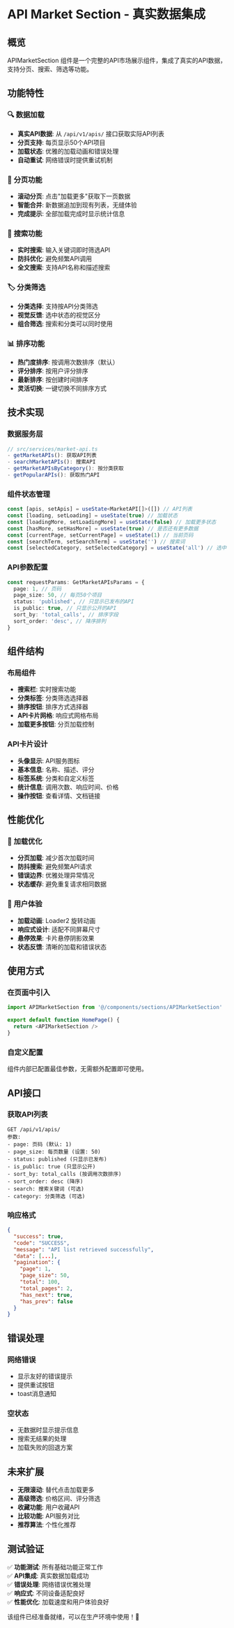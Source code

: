 # API Market Section - 真实数据集成

## 概览

APIMarketSection 组件是一个完整的API市场展示组件，集成了真实的API数据，支持分页、搜索、筛选等功能。

## 功能特性

### 🔍 **数据加载**

- **真实API数据**: 从 `/api/v1/apis/` 接口获取实际API列表
- **分页支持**: 每页显示50个API项目
- **加载状态**: 优雅的加载动画和错误处理
- **自动重试**: 网络错误时提供重试机制

### 📄 **分页功能**

- **滚动分页**: 点击"加载更多"获取下一页数据
- **智能合并**: 新数据追加到现有列表，无缝体验
- **完成提示**: 全部加载完成时显示统计信息

### 🔎 **搜索功能**

- **实时搜索**: 输入关键词即时筛选API
- **防抖优化**: 避免频繁API调用
- **全文搜索**: 支持API名称和描述搜索

### 🏷️ **分类筛选**

- **分类选择**: 支持按API分类筛选
- **视觉反馈**: 选中状态的视觉区分
- **组合筛选**: 搜索和分类可以同时使用

### 📊 **排序功能**

- **热门度排序**: 按调用次数排序（默认）
- **评分排序**: 按用户评分排序
- **最新排序**: 按创建时间排序
- **灵活切换**: 一键切换不同排序方式

## 技术实现

### 数据服务层

```typescript
// src/services/market-api.ts
- getMarketAPIs(): 获取API列表
- searchMarketAPIs(): 搜索API
- getMarketAPIsByCategory(): 按分类获取
- getPopularAPIs(): 获取热门API
```

### 组件状态管理

```typescript
const [apis, setApis] = useState<MarketAPI[]>([]) // API列表
const [loading, setLoading] = useState(true) // 加载状态
const [loadingMore, setLoadingMore] = useState(false) // 加载更多状态
const [hasMore, setHasMore] = useState(true) // 是否还有更多数据
const [currentPage, setCurrentPage] = useState(1) // 当前页码
const [searchTerm, setSearchTerm] = useState('') // 搜索词
const [selectedCategory, setSelectedCategory] = useState('all') // 选中分类
```

### API参数配置

```typescript
const requestParams: GetMarketAPIsParams = {
  page: 1, // 页码
  page_size: 50, // 每页50个项目
  status: 'published', // 只显示已发布的API
  is_public: true, // 只显示公开的API
  sort_by: 'total_calls', // 排序字段
  sort_order: 'desc', // 降序排列
}
```

## 组件结构

### 布局组件

- **搜索栏**: 实时搜索功能
- **分类标签**: 分类筛选选择器
- **排序按钮**: 排序方式选择器
- **API卡片网格**: 响应式网格布局
- **加载更多按钮**: 分页加载控制

### API卡片设计

- **头像显示**: API服务图标
- **基本信息**: 名称、描述、评分
- **标签系统**: 分类和自定义标签
- **统计信息**: 调用次数、响应时间、价格
- **操作按钮**: 查看详情、文档链接

## 性能优化

### 🚀 **加载优化**

- **分页加载**: 减少首次加载时间
- **防抖搜索**: 避免频繁API请求
- **错误边界**: 优雅处理异常情况
- **状态缓存**: 避免重复请求相同数据

### 🎨 **用户体验**

- **加载动画**: Loader2 旋转动画
- **响应式设计**: 适配不同屏幕尺寸
- **悬停效果**: 卡片悬停阴影效果
- **状态反馈**: 清晰的加载和错误状态

## 使用方式

### 在页面中引入

```typescript
import APIMarketSection from '@/components/sections/APIMarketSection'

export default function HomePage() {
  return <APIMarketSection />
}
```

### 自定义配置

组件内部已配置最佳参数，无需额外配置即可使用。

## API接口

### 获取API列表

```
GET /api/v1/apis/
参数:
- page: 页码 (默认: 1)
- page_size: 每页数量 (设置: 50)
- status: published (只显示已发布)
- is_public: true (只显示公开)
- sort_by: total_calls (按调用次数排序)
- sort_order: desc (降序)
- search: 搜索关键词 (可选)
- category: 分类筛选 (可选)
```

### 响应格式

```json
{
  "success": true,
  "code": "SUCCESS",
  "message": "API list retrieved successfully",
  "data": [...],
  "pagination": {
    "page": 1,
    "page_size": 50,
    "total": 100,
    "total_pages": 2,
    "has_next": true,
    "has_prev": false
  }
}
```

## 错误处理

### 网络错误

- 显示友好的错误提示
- 提供重试按钮
- toast消息通知

### 空状态

- 无数据时显示提示信息
- 搜索无结果的处理
- 加载失败的回退方案

## 未来扩展

- **无限滚动**: 替代点击加载更多
- **高级筛选**: 价格区间、评分筛选
- **收藏功能**: 用户收藏API
- **比较功能**: API服务对比
- **推荐算法**: 个性化推荐

## 测试验证

✅ **功能测试**: 所有基础功能正常工作  
✅ **API集成**: 真实数据加载成功  
✅ **错误处理**: 网络错误优雅处理  
✅ **响应式**: 不同设备适配良好  
✅ **性能优化**: 加载速度和用户体验良好

该组件已经准备就绪，可以在生产环境中使用！🎉

